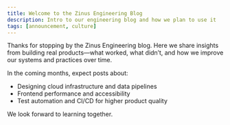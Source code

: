 ```yaml
---
title: Welcome to the Zinus Engineering Blog
description: Intro to our engineering blog and how we plan to use it
tags: [announcement, culture]
---
```


Thanks for stopping by the Zinus Engineering blog. Here we share insights from building real products—what worked, what didn’t, and how we improve our systems and practices over time.

In the coming months, expect posts about:

- Designing cloud infrastructure and data pipelines
- Frontend performance and accessibility
- Test automation and CI/CD for higher product quality

We look forward to learning together.


